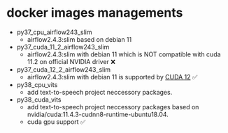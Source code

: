 # docker images managements
* py37_cpu_airflow243_slim
   * airflow2.4.3:slim based on debian 11
* py37_cuda_11_2_airflow243_slim
   * airflow2.4.3:slim with debian 11 which is NOT compatible with cuda 11.2 on official NVIDIA driver ❌
* py37_cuda_12_2_airflow243_slim
   * airflow2.4.3:slim with debian 11 is supported by [CUDA 12](https://developer.nvidia.com/cuda-downloads?target_os=Linux&target_arch=x86_64&Distribution=Debian&target_version=11) ✅
* py38_cpu_vits
   * add text-to-speech project neccessory packages.
* py38_cuda_vits
   * add text-to-speech project neccessory packages based on nvidia/cuda:11.4.3-cudnn8-runtime-ubuntu18.04.
   * cuda gpu support ✅
